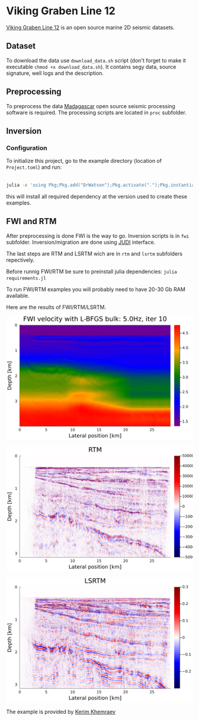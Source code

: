 # Viking Graben Line 12


[Viking Graben Line 12](https://wiki.seg.org/wiki/Mobil_AVO_viking_graben_line_12) is an open source marine 2D seismic datasets.


## Dataset

To download the data use `download_data.sh` script (don't forget to make it executable `chmod +x download_data.sh`). It contains segy data, source signature, well logs and the description.

## Preprocessing

To preprocess the data [Madagascar](https://www.reproducibility.org/wiki/Main_Page) open source seismic processing software is required. The processing scripts are located in `proc` subfolder.

## Inversion

### Configuration

To initialize this project, go to the example directory (location of `Project.toml`) and run:

```bash

julia -e 'using Pkg;Pkg.add("DrWatson");Pkg.activate(".");Pkg.instantiate()'

```

this will install all required dependency at the version used to create these examples.

## FWI and RTM

After preprocessing is done FWI is the way to go. Inversion scripts is in `fwi` subfolder. Inversion/migration are done using [JUDI](https://github.com/slimgroup/JUDI.jl) interface.

The last steps are RTM and LSRTM wich are in `rtm` and `lsrtm` subfolders repectively.

Before runnig FWI/RTM be sure to preinstall julia dependencies: `julia requirements.jl`

To run FWI/RTM examples you will probably need to have 20-30 Gb RAM available.

Here are the results of FWI/RTM/LSRTM.

![FWI](fwi/fwi.png "FWI")

![RTM](rtm/rtm.png "RTM")

![LSRTM](lsrtm/lsrtm.png "LSRTM")

The example is provided by [Kerim Khemraev](https://github.com/kerim371)